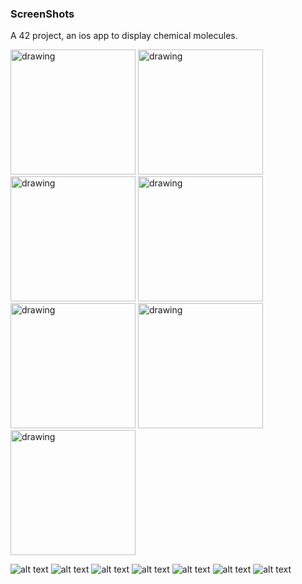 
### ScreenShots ###

A 42 project, an ios app to display chemical molecules.

<img src="https://github.com/ErenO/Swifty-Protein/blob/master/screenshot/Simulator%20Screen%20Shot%20Nov%209%2C%202017%2C%206.04.41%20PM.png" alt="drawing" width="200"/>
<img src="https://github.com/ErenO/Swifty-Protein/blob/master/screenshot/Simulator%20Screen%20Shot%20Nov%209%2C%202017%2C%206.04.53%20PM.png" alt="drawing" width="200"/>
<img src="https://github.com/ErenO/Swifty-Protein/blob/master/screenshot/Simulator%20Screen%20Shot%20Nov%209%2C%202017%2C%206.04.56%20PM.png" alt="drawing" width="200"/>
<img src="https://github.com/ErenO/Swifty-Protein/blob/master/screenshot/Simulator%20Screen%20Shot%20Nov%209%2C%202017%2C%206.05.02%20PM.png" alt="drawing" width="200"/>
<img src="https://github.com/ErenO/Swifty-Protein/blob/master/screenshot/Simulator%20Screen%20Shot%20Nov%209%2C%202017%2C%206.05.07%20PM.png" alt="drawing" width="200"/>
<img src="https://github.com/ErenO/Swifty-Protein/blob/master/screenshot/Simulator%20Screen%20Shot%20Nov%209%2C%202017%2C%206.05.21%20PM.png" alt="drawing" width="200"/>
<img src="https://github.com/ErenO/Swifty-Protein/blob/master/screenshot/Simulator%20Screen%20Shot%20Nov%209%2C%202017%2C%206.05.21%20PM.png" alt="drawing" width="200"/>


![alt text](https://github.com/ErenO/Swifty-Protein/blob/master/screenshot/Simulator%20Screen%20Shot%20Nov%209%2C%202017%2C%206.04.41%20PM.png )
![alt text](https://github.com/ErenO/Swifty-Protein/blob/master/screenshot/Simulator%20Screen%20Shot%20Nov%209%2C%202017%2C%206.04.53%20PM.png)
![alt text](https://github.com/ErenO/Swifty-Protein/blob/master/screenshot/Simulator%20Screen%20Shot%20Nov%209%2C%202017%2C%206.04.56%20PM.png)
![alt text](https://github.com/ErenO/Swifty-Protein/blob/master/screenshot/Simulator%20Screen%20Shot%20Nov%209%2C%202017%2C%206.05.02%20PM.png)
![alt text](https://github.com/ErenO/Swifty-Protein/blob/master/screenshot/Simulator%20Screen%20Shot%20Nov%209%2C%202017%2C%206.05.07%20PM.png)
![alt text](https://github.com/ErenO/Swifty-Protein/blob/master/screenshot/Simulator%20Screen%20Shot%20Nov%209%2C%202017%2C%206.05.21%20PM.png)
![alt text](https://github.com/ErenO/Swifty-Protein/blob/master/screenshot/Simulator%20Screen%20Shot%20Nov%209%2C%202017%2C%206.05.21%20PM.png)
